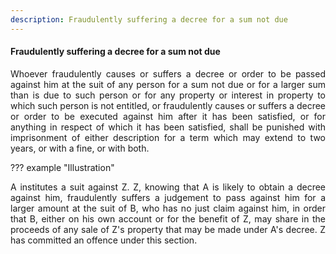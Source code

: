 ```yaml
---
description: Fraudulently suffering a decree for a sum not due
---
```


#### Fraudulently suffering a decree for a sum not due
<div style="text-align: justify">

Whoever fraudulently causes or suffers a decree or order to be passed against him at the suit of any person for a sum not due or for a larger sum than is due to such person or for any property or interest in property to which such person is not entitled, or fraudulently causes or suffers a decree or order to be executed against him after it has been satisfied, or for anything in respect of which it has been satisfied, shall be punished with imprisonment of either description for a term which may extend to two years, or with a fine, or with both.

</div>

??? example "Illustration"
    <div style="text-align: justify"> A institutes a suit against Z. Z, knowing that A is likely to obtain a decree against him, fraudulently suffers a judgement to pass against him for a larger amount at the suit of B, who has no just claim against him, in order that B, either on his own account or for the benefit of Z, may share in the proceeds of any sale of Z's property that may be made under A's decree. Z has committed an offence under this section.
